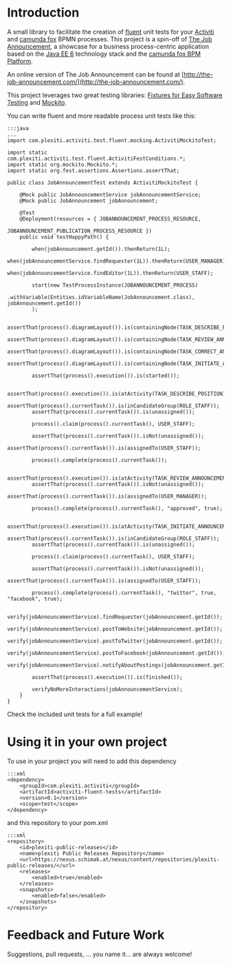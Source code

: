# Introduction

A small library to facilitate the creation of [fluent](http://www.martinfowler.com/bliki/FluentInterface.html) unit tests
for your [Activiti](http://activiti.org) and [camunda fox](http://www.camunda.com/fox) BPMN processes.
This project is a spin-off of [The Job Announcement](https://bitbucket.org/plexiti/the-job-announcement-fox), a showcase
for a business process-centric application based on the [Java EE 6](http://www.oracle.com/technetwork/java/javaee/overview/index.html)
technology stack and the [camunda fox BPM Platform](http://www.camunda.com/fox).

An online version of The Job Announcement can be found at [http://the-job-announcement.com/](http://the-job-announcement.com/).

This project leverages two great testing libraries: [Fixtures for Easy Software Testing](http://fest.easytesting.org/) and
[Mockito](http://code.google.com/p/mockito/).

You can write fluent and more readable process unit tests like this:

    :::java
    ...
    import com.plexiti.activiti.test.fluent.mocking.ActivitiMockitoTest;

    import static com.plexiti.activiti.test.fluent.ActivitiFestConditions.*;
    import static org.mockito.Mockito.*;
    import static org.fest.assertions.Assertions.assertThat;

    public class JobAnnouncementTest extends ActivitiMockitoTest {

        @Mock public JobAnnouncementService jobAnnouncementService;
        @Mock public JobAnnouncement jobAnnouncement;

        @Test
        @Deployment(resources = { JOBANNOUNCEMENT_PROCESS_RESOURCE,
                                  JOBANNOUNCEMENT_PUBLICATION_PROCESS_RESOURCE })
        public void testHappyPath() {

            when(jobAnnouncement.getId()).thenReturn(1L);
            when(jobAnnouncementService.findRequester(1L)).thenReturn(USER_MANAGER);
            when(jobAnnouncementService.findEditor(1L)).thenReturn(USER_STAFF);

            start(new TestProcessInstance(JOBANNOUNCEMENT_PROCESS)
                .withVariable(Entities.idVariableName(JobAnnouncement.class), jobAnnouncement.getId())
            );

            assertThat(process().diagramLayout()).is(containingNode(TASK_DESCRIBE_POSITION));
            assertThat(process().diagramLayout()).is(containingNode(TASK_REVIEW_ANNOUNCEMENT));
            assertThat(process().diagramLayout()).is(containingNode(TASK_CORRECT_ANNOUNCEMENT));
            assertThat(process().diagramLayout()).is(containingNode(TASK_INITIATE_ANNOUNCEMENT));

            assertThat(process().execution()).is(started());

            assertThat(process().execution()).is(atActivity(TASK_DESCRIBE_POSITION));
            assertThat(process().currentTask()).is(inCandidateGroup(ROLE_STAFF));
            assertThat(process().currentTask()).is(unassigned());

            process().claim(process().currentTask(), USER_STAFF);

            assertThat(process().currentTask()).isNot(unassigned());
            assertThat(process().currentTask()).is(assignedTo(USER_STAFF));

            process().complete(process().currentTask());

            assertThat(process().execution()).is(atActivity(TASK_REVIEW_ANNOUNCEMENT));
            assertThat(process().currentTask()).isNot(unassigned());
            assertThat(process().currentTask()).is(assignedTo(USER_MANAGER));

            process().complete(process().currentTask(), "approved", true);

            assertThat(process().execution()).is(atActivity(TASK_INITIATE_ANNOUNCEMENT));
            assertThat(process().currentTask()).is(inCandidateGroup(ROLE_STAFF));
            assertThat(process().currentTask()).is(unassigned());

            process().claim(process().currentTask(), USER_STAFF);

            assertThat(process().currentTask()).isNot(unassigned());
            assertThat(process().currentTask()).is(assignedTo(USER_STAFF));

            process().complete(process().currentTask(), "twitter", true, "facebook", true);

            verify(jobAnnouncementService).findRequester(jobAnnouncement.getId());
            verify(jobAnnouncementService).postToWebsite(jobAnnouncement.getId());
            verify(jobAnnouncementService).postToTwitter(jobAnnouncement.getId());
            verify(jobAnnouncementService).postToFacebook(jobAnnouncement.getId());
            verify(jobAnnouncementService).notifyAboutPostings(jobAnnouncement.getId());

            assertThat(process().execution()).is(finished());

            verifyNoMoreInteractions(jobAnnouncementService);
        }
    }
Check the included unit tests for a full example!


# Using it in your own project

To use in your project you will need to add this dependency

    :::xml
    <dependency>
        <groupId>com.plexiti.activiti</groupId>
        <artifactId>activiti-fluent-tests</artifactId>
        <version>0.1</version>
        <scope>test</scope>
    </dependency>

and this repository to your pom.xml

    :::xml
    <repository>
        <id>plexiti-public-releases</id>
        <name>plexiti Public Releases Repository</name>
        <url>https://nexus.schimak.at/nexus/content/repositories/plexiti-public-releases/</url>
        <releases>
            <enabled>true</enabled>
        </releases>
        <snapshots>
            <enabled>false</enabled>
        </snapshots>
    </repository>

# Feedback and Future Work

Suggestions, pull requests, ... you name it... are always welcome!
